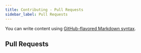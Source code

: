 ```yaml
---
title: Contributing - Pull Requests
sidebar_label: Pull Requests
---
```


You can write content using [GitHub-flavored Markdown syntax](https://github.github.com/gfm/).

## Pull Requests
